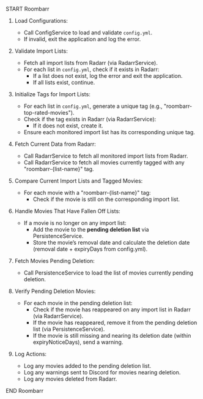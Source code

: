 START Roombarr

1. Load Configurations:

   - Call ConfigService to load and validate `config.yml`.
   - If invalid, exit the application and log the error.

2. Validate Import Lists:

   - Fetch all import lists from Radarr (via RadarrService).
   - For each list in `config.yml`, check if it exists in Radarr:
     - If a list does not exist, log the error and exit the application.
     - If all lists exist, continue.

3. Initialize Tags for Import Lists:

   - For each list in `config.yml`, generate a unique tag (e.g., "roombarr-top-rated-movies").
   - Check if the tag exists in Radarr (via RadarrService):
     - If it does not exist, create it.
   - Ensure each monitored import list has its corresponding unique tag.

4. Fetch Current Data from Radarr:

   - Call RadarrService to fetch all monitored import lists from Radarr.
   - Call RadarrService to fetch all movies currently tagged with any "roombarr-{list-name}" tag.

5. Compare Current Import Lists and Tagged Movies:

   - For each movie with a "roombarr-{list-name}" tag:
     - Check if the movie is still on the corresponding import list.

6. Handle Movies That Have Fallen Off Lists:

   - If a movie is no longer on any import list:
     - Add the movie to the **pending deletion list** via PersistenceService.
     - Store the movie’s removal date and calculate the deletion date (removal date + expiryDays from config.yml).

7. Fetch Movies Pending Deletion:

   - Call PersistenceService to load the list of movies currently pending deletion.

8. Verify Pending Deletion Movies:

   - For each movie in the pending deletion list:
     - Check if the movie has reappeared on any import list in Radarr (via RadarrService).
     - If the movie has reappeared, remove it from the pending deletion list (via PersistenceService).
     - If the movie is still missing and nearing its deletion date (within expiryNoticeDays), send a warning.

9. Log Actions:

   - Log any movies added to the pending deletion list.
   - Log any warnings sent to Discord for movies nearing deletion.
   - Log any movies deleted from Radarr.

END Roombarr
